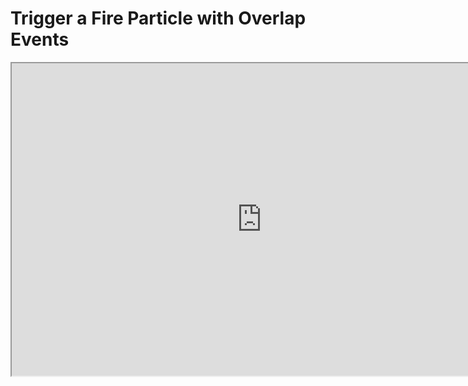 # Trigger a Fire Particle with Overlap Events

<p><iframe title="YouTube video player" src="https://www.youtube.com/embed/VJK_Z9zUZ2I?si=MLipSJqu2-9hyOUf" width="800" height="500" allowfullscreen="allowfullscreen" allow="accelerometer; autoplay; clipboard-write; encrypted-media; gyroscope; picture-in-picture; web-share"></iframe></p>